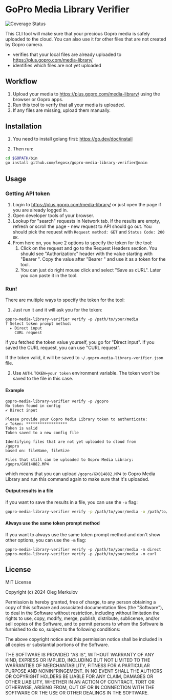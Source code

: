 # GoPro Media Library Verifier

![Coverage Status](https://coveralls.io/repos/github/legosx/gopro-media-library-verifier/badge.svg?branch=main)

This CLI tool will make sure that your precious Gopro media is safely uploaded to the cloud.
You can also use it for other files that are not created by Gopro camera.

* verifies that your local files are already uploaded to https://plus.gopro.com/media-library/
* identifies which files are not yet uploaded

## Workflow

1. Upload your media to https://plus.gopro.com/media-library/ using the browser or Gopro apps.
2. Run this tool to verify that all your media is uploaded.
3. If any files are missing, upload them manually.

## Installation

1. You need to install golang first:
   https://go.dev/doc/install

2. Then run:

```bash
cd $GOPATH/bin
go install github.com/legosx/gopro-media-library-verifier@main
```

## Usage

### Getting API token

1. Login to https://plus.gopro.com/media-library/ or just open the page if you are already logged in.
2. Open developer tools of your browser.
3. Lookup for "search" requests in Network tab. If the results are empty, refresh or scroll the page - new request to API should go out. 
You should pick the request with `Request method: GET` and `Status Code: 200 OK`.
4. From here on, you have 2 options to specify the token for the tool:
   1. Click on the request and go to the Request Headers section. You should see "Authorization:" header with the value
   starting with "Bearer ". Copy the value after "Bearer " and use it as a token for the tool.
   2. You can just do right mouse click and select "Save as cURL". Later you can paste it in the tool.

### Run!

There are multiple ways to specify the token for the tool:

1. Just run it and it will ask you for the token:
```
gopro-media-library-verifier verify -p /path/to/your/media
? Select token prompt method: 
  ▸ Direct input
    CURL request
```
if you fetched the token value yourself, you go for "Direct input".
If you saved the CURL request, you can use "CURL request".

If the token valid, it will be saved to `~/.gopro-media-library-verifier.json` file.

2. Use `AUTH.TOKEN=your token` environment variable. The token won't be saved to the file in this case.

#### Example

```
gopro-media-library-verifier verify -p /gopro
No token found in config
✔ Direct input

Please provide your Gopro Media Library token to authenticate:
✔ Token: ******************
Token is valid
Token saved to a new config file

Identifying files that are not yet uploaded to cloud from
/gopro
based on: fileName, fileSize

Files that still can be uploaded to Gopro Media Library:
/gopro/GX014882.MP4
```

which means that you can upload `/gopro/GX014882.MP4` to Gopro Media Library and run this command again to make sure that it's uploaded.

#### Output results in a file

if you want to save the results in a file, you can use the `-o` flag:

```bash
gopro-media-library-verifier verify -p /path/to/your/media -o /path/to/output/file
```

#### Always use the same token prompt method

If you want to always use the same token prompt method and don't show other options, you can use the `-m` flag:
```
gopro-media-library-verifier verify -p /path/to/your/media -m direct
gopro-media-library-verifier verify -p /path/to/your/media -m curl
```

## License

MIT License

Copyright (c) 2024 Oleg Merkulov

Permission is hereby granted, free of charge, to any person obtaining a copy
of this software and associated documentation files (the "Software"), to deal
in the Software without restriction, including without limitation the rights
to use, copy, modify, merge, publish, distribute, sublicense, and/or sell
copies of the Software, and to permit persons to whom the Software is
furnished to do so, subject to the following conditions:

The above copyright notice and this permission notice shall be included in all
copies or substantial portions of the Software.

THE SOFTWARE IS PROVIDED "AS IS", WITHOUT WARRANTY OF ANY KIND, EXPRESS OR
IMPLIED, INCLUDING BUT NOT LIMITED TO THE WARRANTIES OF MERCHANTABILITY,
FITNESS FOR A PARTICULAR PURPOSE AND NONINFRINGEMENT. IN NO EVENT SHALL THE
AUTHORS OR COPYRIGHT HOLDERS BE LIABLE FOR ANY CLAIM, DAMAGES OR OTHER
LIABILITY, WHETHER IN AN ACTION OF CONTRACT, TORT OR OTHERWISE, ARISING FROM,
OUT OF OR IN CONNECTION WITH THE SOFTWARE OR THE USE OR OTHER DEALINGS IN THE
SOFTWARE.
